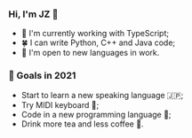 ### Hi, I'm JZ 👋

- 🍁 I'm currently working with TypeScript;
- 🍀 I can write Python, C++ and Java code;
- 🌻 I'm open to new languages in work.

### 🚀 Goals in 2021

- Start to learn a new speaking language 🇯🇵;
- Try MIDI keyboard 🎹;
- Code in a new programming language 👾;
- Drink more tea and less coffee 🍵.

<!--
**jiyuzhuang/jiyuzhuang** is a ✨ _special_ ✨ repository because its `README.md` (this file) appears on your GitHub profile.

Here are some ideas to get you started:

- 🔭 I’m currently working on ...
- 🌱 I’m currently learning ...
- 👯 I’m looking to collaborate on ...
- 🤔 I’m looking for help with ...
- 💬 Ask me about ...
- 📫 How to reach me: ...
- 😄 Pronouns: ...
- ⚡ Fun fact: ...
-->
